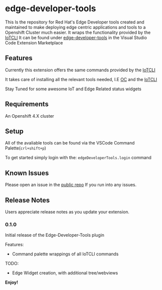 # edge-developer-tools

This Is the repository for Red Hat's Edge Developer tools created and maintained to make deploying edge centric applications and tools to a Openshift Cluster much easier. It wraps the functionality provided by the [IoTCLI](https://github.com/redhat-iot/iot-dev) It can be found under [edge-developer-tools](https://github.com/redhat-iot/iot-dev) in the Visual Studio Code Extension Marketplace 

## Features

Currently this extension offers the same commands provided by the [IoTCLI](https://github.com/redhat-iot/iot-dev)

It takes care of installing all the relevant tools needed, I.E [OC](https://github.com/openshift/oc) and the [IoTCLI](https://github.com/redhat-iot/iot-dev) 

Stay Tuned for some awesome IoT and Edge Related status widgets

## Requirements

An Openshift 4.X cluster

## Setup 

All of the avaliable tools can be found via the VSCode Command Palette(`crl+shift+p`)

To get started simply login with the: `edgeDeveloperTools.login` command 

## Known Issues

Please open an issue in the [public repo](https://github.com/redhat-iot/edge-developer-tools-vscode) If you run into any issues.

## Release Notes

Users appreciate release notes as you update your extension.

### 0.1.0

Initial release of the Edge-Developer-Tools plugin

Features: 
- Command palette wrappings of all IoTCLI commands 

TODO: 
- Edge Widget creation, with additional tree/webviews

**Enjoy!**

